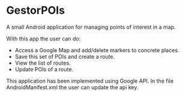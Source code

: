 GestorPOIs
==========

A small Android application for managing points of interest in a map.

With this app the user can do:

+ Access a Google Map and add/delete markers to concrete places.
+ Save this set of POIs and create a route. 
+ View the list of routes.
+ Update POIs of a route.

This application has been implemented using Google API. In the file AndroidManifest.xml the user can update the api key.

